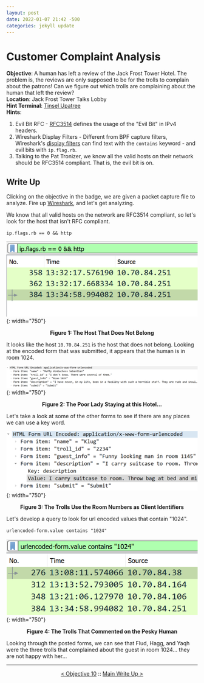 ```yaml
---
layout: post
date: 2022-01-07 21:42 -500
categories: jekyll update
---
```


# Customer Complaint Analysis

**Objective**: A human has left a review of the Jack Frost Tower Hotel. The problem is, the reviews are only supposed to be for the trolls to complain about the patrons! Can we figure out which trolls are complaining about the human that left the review?  
**Location**: Jack Frost Tower Talks Lobby  
**Hint Terminal**: [Tinsel Upatree](/write_ups/2021_sans_hhc/term/2022-01-07-SANS-Holiday-Hack-Strace-Ltrace-Retrace)    
**Hints**:
1. Evil Bit RFC - [RFC3514](https://datatracker.ietf.org/doc/html/rfc3514) defines the usage of the "Evil Bit" in IPv4 headers.
2. Wireshark Display Filters - Different from BPF capture filters, Wireshark's [display filters](https://wiki.wireshark.org/DisplayFilters) can find text with the `contains` keyword - and evil bits with `ip.flag.rb`.
3. Talking to the Pat Tronizer, we know all the valid hosts on their network should be RFC3514 compliant. That is, the evil bit is on.

## Write Up

Clicking on the objective in the badge, we are given a packet capture file to analyze. Fire up [Wireshark](https://www.wireshark.org/), and let's get analyzing.  

We know that all valid hosts on the network are RFC3514 compliant, so let's look for the host that isn't RFC compliant.

```
ip.flags.rb == 0 && http
```

!["Evil" Host](/assets/img/2021_sans_hhc/obj/obj11/picture_1.png){: width="750"}
<p align="center"><strong>Figure 1: The Host That Does Not Belong</strong></p>

It looks like the host `10.70.84.251` is the host that does not belong. Looking at the encoded form that was submitted, it appears that the human is in room 1024.

![Poor Human...](/assets/img/2021_sans_hhc/obj/obj11/picture_2.png){: width="750"}
<p align="center"><strong>Figure 2: The Poor Lady Staying at this Hotel...</strong></p>

Let's take a look at some of the other forms to see if there are any places we can use a key word.

![Room Numbers](/assets/img/2021_sans_hhc/obj/obj11/picture_3.png){: width="750"}
<p align="center"><strong>Figure 3: The Trolls Use the Room Numbers as Client Identifiers</strong></p>

Let's develop a query to look for url encoded values that contain "1024".
```
urlencoded-form.value contains "1024"
```

![Annoyed Trolls](/assets/img/2021_sans_hhc/obj/obj11/picture_4.png){: width="750"}
<p align="center"><strong>Figure 4: The Trolls That Commented on the Pesky Human</strong></p>

Looking through the posted forms, we can see that Flud, Hagg, and Yaqh were the three trolls that complained about the guest in room 1024... they are not happy with her...

---
<p align="center"><a href="/write_ups/2021_sans_hhc/obj/2022-01-06-SANS-Holiday-Hack-Objective-10">< Objective 10</a> :: <a href="/2021-SANS-Holiday-Hack-Challenge/">Main Write Up ></a></p>